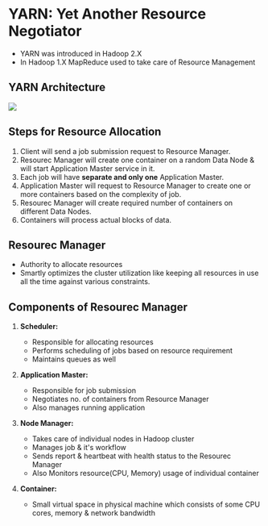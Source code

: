 # YARN: Yet Another Resource Negotiator
- YARN was introduced in Hadoop 2.X
- In Hadoop 1.X MapReduce used to take care of Resource Management

## YARN Architecture
<img src="https://www.edureka.co/blog/wp-content/uploads/2018/06/Components-of-YARN-1.png">

## Steps for Resource Allocation
1. Client will send a job submission request to Resource Manager.
2. Resourec Manager will create one container on a random Data Node & will start Application Master service in it.
3. Each job will have **separate and only one** Application Master.
4. Application Master will request to Resource Manager to create one or more containers based on the complexity of job.
5. Resourec Manager will create required number of containers on different Data Nodes.
6. Containers will process actual blocks of data.

## Resourec Manager
- Authority to allocate resources
- Smartly optimizes the cluster utilization like keeping all resources in use all the time against various constraints.

## Components of Resourec Manager
1. **Scheduler:**
	- Responsible for allocating resources 
	- Performs scheduling of jobs based on resource requirement
	- Maintains queues as well

2. **Application Master:**
	- Responsible for job submission
	- Negotiates no. of containers from Resource Manager
	- Also manages running application

3. **Node Manager:**
	- Takes care of individual nodes in Hadoop cluster
	- Manages job & it's workflow
	- Sends report & heartbeat with health status to the Resourec Manager
	- Also Monitors resource(CPU, Memory) usage of individual container

4. **Container:**
	- Small virtual space in physical machine which consists of some CPU cores, memory & network bandwidth

